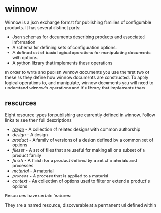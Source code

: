 # winnow

Winnow is a json exchange format for publishing families of configurable products. It has several distinct parts:

+ Json schemas for documents describing products and associated information.
+ A schema for defining sets of configuration options.
+ A defined set of basic logical operations for manipulating documents with options.
+ A python library that implements these operations

In order to write and publish winnow documents you use the first two of these as they define how winnow documents are constructed. To apply logical operations to, and manipulate, winnow documents you will need to understand winnow's operations and it's library that implements them.


## resources

Eight resource types for publishing are currently defined in winnow. Follow links to see their full descriptions.

+ [*range*](range.md) - A collection of related designs with common authorship
+ *design* - A design
+ *product* - A family of versions of a design defined by a common set of options
+ *fileset* - A set of files that are useful for making all or a subset of a product family
+ *finish* - A finish for a product defined by a set of materials and processes
+ *material* - A material
+ *process* - A process that is applied to a material
+ *context* - An collection of options used to filter or extend a product's options

Resources have certain features:
 
They are a named resource, discoverable at a permanent url defined within the document.
They are versioned and use Semantic Version numbers.
Versions are discoverable at a permanent url.
They may inherit from another resource of the same type.

Winnow also defines two document types that are not named resources, but are created as intermediate files during processing:

+ *choice*
+ *quantified_configuration*

## validation

In winnow.schemata there are json schemas that can be used to validate winnow documents. This can be done using tools available from [json-schema.org](http://json-schema.org/implementations.html), or using winnow's python library like this:

```python
    with open(filepath, "r") as f:
        doc = json.loads(f.read())
        winnow.validate(doc)
```


## options

Some winnow documents have a top level ```options``` attribute.  This object describes a related family of products by defining a set of possible configurations for a product, for example available colours or sizes. 

 ```json
 {
    "options":{
        "colour": ["red", "blue", "green"],
        "size": ["big", "small],
        "wheels": [4, 6]
     }
     ...
 }
 ```

This describes the product family for a toy that comes in three colours, two sizes and can have either four or six wheels. Winnow provides both a json language for defining these options and a set of operations for manipulating them.

You can read more about winnow's values here [options](options.md)

## operations

Winnow defines a set of simple, but powerful, operations to help manipulate winnow documents.

+ *add_doc* 
+ *allows*
+ *intersects*
+ *merge*
+ *patch*
+ *scope*
+ *filter_allows*
+ *filter_allowed_by*
+ *inline*
+ *expand*
+ *asset_paths*
+ *validate*

## library











